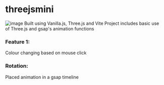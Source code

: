 # threejsmini
![image](https://github.com/yleeyilin/threejsmini/assets/116061001/b502ecbe-f5d4-4712-b3ba-be6c941a9e91)
Built using Vanilla.js, Three.js and Vite 
Project includes basic use of Three.js and gsap's animation functions 
### Feature 1: 
Colour changing based on mouse click 
### Rotation: 
Placed animation in a gsap timeline 
